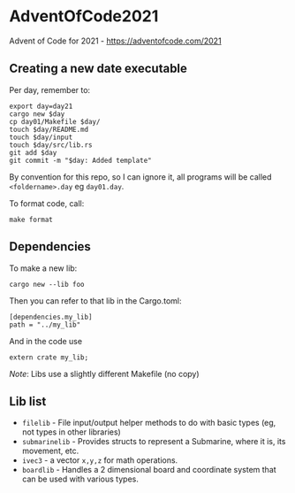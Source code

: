 # AdventOfCode2021
Advent of Code for 2021 - https://adventofcode.com/2021

## Creating a new date executable

Per day, remember to:
```
export day=day21
cargo new $day
cp day01/Makefile $day/
touch $day/README.md
touch $day/input
touch $day/src/lib.rs
git add $day
git commit -m "$day: Added template"
```

By convention for this repo, so I can ignore it, all programs will be called `<foldername>.day` eg `day01.day`.

To format code, call:

```
make format
```

## Dependencies

To make a new lib:

```
cargo new --lib foo
```

Then you can refer to that lib in the Cargo.toml:

```
[dependencies.my_lib]
path = "../my_lib"
```

And in the code use
```
extern crate my_lib;
```

*Note*: Libs use a slightly different Makefile (no copy)

## Lib list

* `filelib` - File input/output helper methods to do with basic types (eg, not types in other libraries)
* `submarinelib` - Provides structs to represent a Submarine, where it is, its movement, etc.
* `ivec3` - a vector `x,y,z` for math operations.
* `boardlib` - Handles a 2 dimensional board and coordinate system that can be used with various types.
